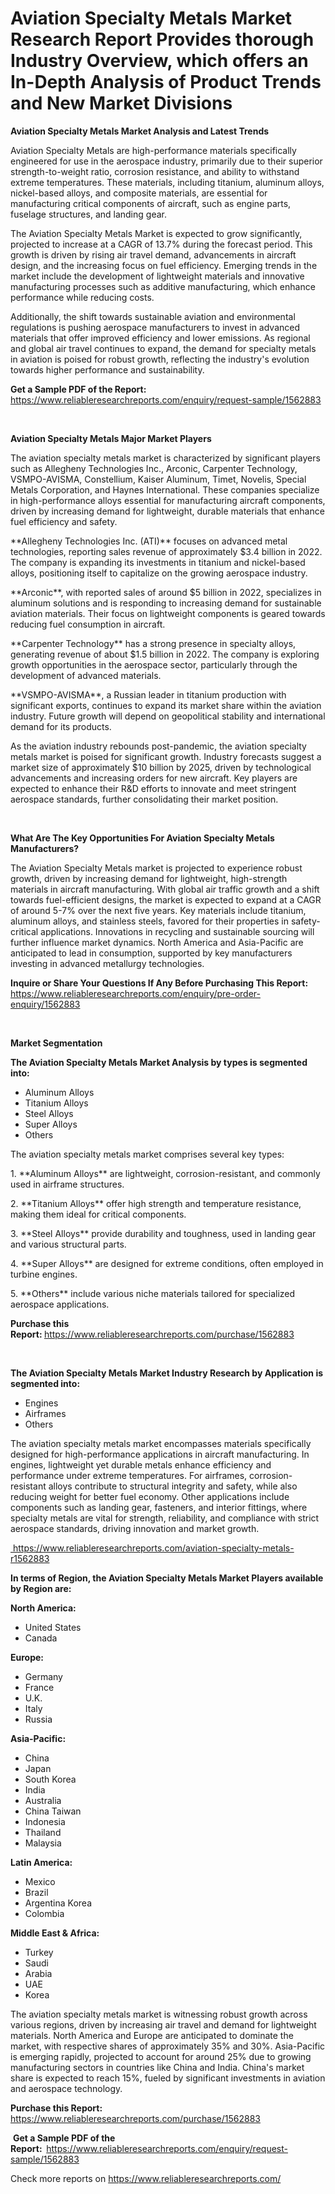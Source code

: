 <p><h1>Aviation Specialty Metals Market Research Report Provides thorough Industry Overview, which offers an In-Depth Analysis of Product Trends and New Market Divisions</h1></p><p><strong>Aviation Specialty Metals Market Analysis and Latest Trends</strong></p>
<p><p>Aviation Specialty Metals are high-performance materials specifically engineered for use in the aerospace industry, primarily due to their superior strength-to-weight ratio, corrosion resistance, and ability to withstand extreme temperatures. These materials, including titanium, aluminum alloys, nickel-based alloys, and composite materials, are essential for manufacturing critical components of aircraft, such as engine parts, fuselage structures, and landing gear.</p><p>The Aviation Specialty Metals Market is expected to grow significantly, projected to increase at a CAGR of 13.7% during the forecast period. This growth is driven by rising air travel demand, advancements in aircraft design, and the increasing focus on fuel efficiency. Emerging trends in the market include the development of lightweight materials and innovative manufacturing processes such as additive manufacturing, which enhance performance while reducing costs.</p><p>Additionally, the shift towards sustainable aviation and environmental regulations is pushing aerospace manufacturers to invest in advanced materials that offer improved efficiency and lower emissions. As regional and global air travel continues to expand, the demand for specialty metals in aviation is poised for robust growth, reflecting the industry's evolution towards higher performance and sustainability.</p></p>
<p><strong>Get a Sample PDF of the Report:&nbsp;</strong> <a href="https://www.reliableresearchreports.com/enquiry/request-sample/1562883?utm_campaign=2128&utm_medium=2&utm_source=Github&utm_content=ia&utm_term=01022025&utm_id=aviation-specialty-metals">https://www.reliableresearchreports.com/enquiry/request-sample/1562883</a></p>
<p>&nbsp;</p>
<p><strong>Aviation Specialty Metals Major Market Players</strong></p>
<p><p>The aviation specialty metals market is characterized by significant players such as Allegheny Technologies Inc., Arconic, Carpenter Technology, VSMPO-AVISMA, Constellium, Kaiser Aluminum, Timet, Novelis, Special Metals Corporation, and Haynes International. These companies specialize in high-performance alloys essential for manufacturing aircraft components, driven by increasing demand for lightweight, durable materials that enhance fuel efficiency and safety.</p><p>**Allegheny Technologies Inc. (ATI)** focuses on advanced metal technologies, reporting sales revenue of approximately $3.4 billion in 2022. The company is expanding its investments in titanium and nickel-based alloys, positioning itself to capitalize on the growing aerospace industry.</p><p>**Arconic**, with reported sales of around $5 billion in 2022, specializes in aluminum solutions and is responding to increasing demand for sustainable aviation materials. Their focus on lightweight components is geared towards reducing fuel consumption in aircraft.</p><p>**Carpenter Technology** has a strong presence in specialty alloys, generating revenue of about $1.5 billion in 2022. The company is exploring growth opportunities in the aerospace sector, particularly through the development of advanced materials.</p><p>**VSMPO-AVISMA**, a Russian leader in titanium production with significant exports, continues to expand its market share within the aviation industry. Future growth will depend on geopolitical stability and international demand for its products.</p><p>As the aviation industry rebounds post-pandemic, the aviation specialty metals market is poised for significant growth. Industry forecasts suggest a market size of approximately $10 billion by 2025, driven by technological advancements and increasing orders for new aircraft. Key players are expected to enhance their R&D efforts to innovate and meet stringent aerospace standards, further consolidating their market position.</p></p>
<p>&nbsp;</p>
<p><strong>What Are The Key Opportunities For Aviation Specialty Metals Manufacturers?</strong></p>
<p><p>The Aviation Specialty Metals market is projected to experience robust growth, driven by increasing demand for lightweight, high-strength materials in aircraft manufacturing. With global air traffic growth and a shift towards fuel-efficient designs, the market is expected to expand at a CAGR of around 5-7% over the next five years. Key materials include titanium, aluminum alloys, and stainless steels, favored for their properties in safety-critical applications. Innovations in recycling and sustainable sourcing will further influence market dynamics. North America and Asia-Pacific are anticipated to lead in consumption, supported by key manufacturers investing in advanced metallurgy technologies.</p></p>
<p><strong>Inquire or Share Your Questions If Any Before Purchasing This Report:</strong> <a href="https://www.reliableresearchreports.com/enquiry/pre-order-enquiry/1562883?utm_campaign=2128&utm_medium=2&utm_source=Github&utm_content=ia&utm_term=01022025&utm_id=aviation-specialty-metals">https://www.reliableresearchreports.com/enquiry/pre-order-enquiry/1562883</a></p>
<p>&nbsp;</p>
<p><strong>Market Segmentation</strong></p>
<p><strong>The Aviation Specialty Metals Market Analysis by types is segmented into:</strong></p>
<p><ul><li>Aluminum Alloys</li><li>Titanium Alloys</li><li>Steel Alloys</li><li>Super Alloys</li><li>Others</li></ul></p>
<p><p>The aviation specialty metals market comprises several key types: </p><p>1. **Aluminum Alloys** are lightweight, corrosion-resistant, and commonly used in airframe structures.</p><p>2. **Titanium Alloys** offer high strength and temperature resistance, making them ideal for critical components.</p><p>3. **Steel Alloys** provide durability and toughness, used in landing gear and various structural parts.</p><p>4. **Super Alloys** are designed for extreme conditions, often employed in turbine engines.</p><p>5. **Others** include various niche materials tailored for specialized aerospace applications.</p></p>
<p><strong>Purchase this Report:&nbsp;</strong><a href="https://www.reliableresearchreports.com/purchase/1562883?utm_campaign=2128&utm_medium=2&utm_source=Github&utm_content=ia&utm_term=01022025&utm_id=aviation-specialty-metals">https://www.reliableresearchreports.com/purchase/1562883</a></p>
<p>&nbsp;</p>
<p><strong>The Aviation Specialty Metals Market Industry Research by Application is segmented into:</strong></p>
<p><ul><li>Engines</li><li>Airframes</li><li>Others</li></ul></p>
<p><p>The aviation specialty metals market encompasses materials specifically designed for high-performance applications in aircraft manufacturing. In engines, lightweight yet durable metals enhance efficiency and performance under extreme temperatures. For airframes, corrosion-resistant alloys contribute to structural integrity and safety, while also reducing weight for better fuel economy. Other applications include components such as landing gear, fasteners, and interior fittings, where specialty metals are vital for strength, reliability, and compliance with strict aerospace standards, driving innovation and market growth.</p></p>
<p><a href="https://www.reliableresearchreports.com/aviation-specialty-metals-r1562883?utm_campaign=2128&utm_medium=2&utm_source=Github&utm_content=ia&utm_term=01022025&utm_id=aviation-specialty-metals">&nbsp;https://www.reliableresearchreports.com/aviation-specialty-metals-r1562883</a></p>
<p><strong>In terms of Region, the Aviation Specialty Metals Market Players available by Region are:</strong></p>
<p>
    <p> <strong> North America: </strong>
        <ul>
            <li>United States</li>
            <li>Canada</li>
        </ul>
        </p> 
    <p> <strong> Europe: </strong>
        <ul>
            <li>Germany</li>
            <li>France</li>
            <li>U.K.</li>
            <li>Italy</li>
            <li>Russia</li>
        </ul>
        </p> 
    <p> <strong> Asia-Pacific: </strong>
        <ul>
            <li>China</li>
            <li>Japan</li>
            <li>South Korea</li>
            <li>India</li>
            <li>Australia</li>
            <li>China Taiwan</li>
            <li>Indonesia</li>
            <li>Thailand</li>
            <li>Malaysia</li>
        </ul>
        </p> 
    <p> <strong> Latin America: </strong>
        <ul>
            <li>Mexico</li>
            <li>Brazil</li>
            <li>Argentina Korea</li>
            <li>Colombia</li>
        </ul>
        </p> 
    <p> <strong> Middle East & Africa: </strong>
        <ul>
            <li>Turkey</li>
            <li>Saudi</li>
            <li>Arabia</li>
            <li>UAE</li>
            <li>Korea</li>
        </ul>
    </p>
    </p>
<p><p>The aviation specialty metals market is witnessing robust growth across various regions, driven by increasing air travel and demand for lightweight materials. North America and Europe are anticipated to dominate the market, with respective shares of approximately 35% and 30%. Asia-Pacific is emerging rapidly, projected to account for around 25% due to growing manufacturing sectors in countries like China and India. China's market share is expected to reach 15%, fueled by significant investments in aviation and aerospace technology.</p></p>
<p><strong>Purchase this Report: </strong><a href="https://www.reliableresearchreports.com/purchase/1562883?utm_campaign=2128&utm_medium=2&utm_source=Github&utm_content=ia&utm_term=01022025&utm_id=aviation-specialty-metals">https://www.reliableresearchreports.com/purchase/1562883</a></p>
<p>&nbsp;<strong>Get a Sample PDF of the Report:&nbsp;&nbsp;</strong><a href="https://www.reliableresearchreports.com/enquiry/request-sample/1562883?utm_campaign=2128&utm_medium=2&utm_source=Github&utm_content=ia&utm_term=01022025&utm_id=aviation-specialty-metals">https://www.reliableresearchreports.com/enquiry/request-sample/1562883</a></p>
<p><strong></strong></p>
<p>Check more reports on <a href="https://www.reliableresearchreports.com/?utm_campaign=2128&utm_medium=2&utm_source=Github&utm_content=ia&utm_term=01022025&utm_id=aviation-specialty-metals">https://www.reliableresearchreports.com/</a></p>